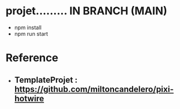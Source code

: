 # projet......... IN BRANCH (MAIN)

- npm install
- npm run start

# Reference

- ## TemplateProjet : https://github.com/miltoncandelero/pixi-hotwire